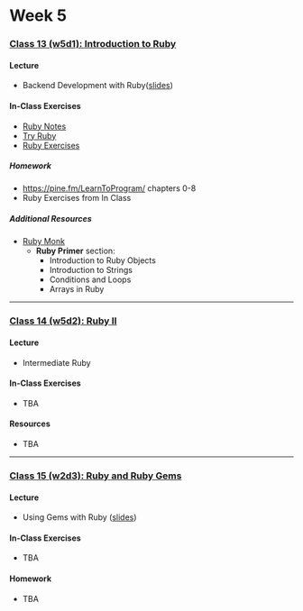 # Week 5

### [Class 13 (w5d1): Introduction to Ruby](./w5d1)

#### Lecture
* Backend Development with Ruby([slides](./w5d1/slides/w5d1_lecture.pdf))

#### In-Class Exercises
* [Ruby Notes](./ruby)
* [Try Ruby](http://tryruby.org/)
* [Ruby Exercises](./exercises)

##### Homework
* https://pine.fm/LearnToProgram/ chapters 0-8
* Ruby Exercises from In Class

##### Additional Resources
* [Ruby Monk](https://rubymonk.com/)
  * **Ruby Primer** section:
    * Introduction to Ruby Objects
    * Introduction to Strings
    * Conditions and Loops
    * Arrays in Ruby

---

### [Class 14 (w5d2): Ruby II](./w5d2)

#### Lecture
* Intermediate Ruby

#### In-Class Exercises
* TBA

#### Resources
* TBA

---

### [Class 15 (w2d3): Ruby and Ruby Gems](./w2d3)

#### Lecture
* Using Gems with Ruby ([slides](./w5d3/slides/w5d3_lecture.pdf))

#### In-Class Exercises
* TBA

#### Homework
* TBA
